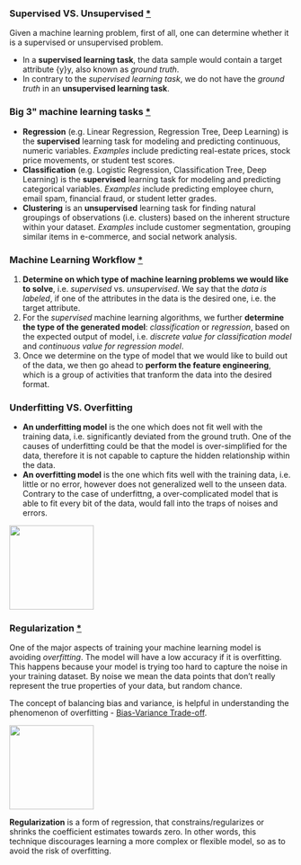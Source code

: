 ### Supervised VS. Unsupervised [\*](https://leetcode.com/explore/featured/card/machine-learning-101/287/what_is_ml/1620/)
Given a machine learning problem, first of all, one can determine whether it is a supervised or unsupervised problem.
- In a **supervised learning task**, the data sample would contain a target attribute {y}y, also known as *ground truth*.
- In contrary to the *supervised learning task*, we do not have the *ground truth* in an **unsupervised learning task**.


### Big 3" machine learning tasks [\*](https://elitedatascience.com/machine-learning-algorithms)
- **Regression** (e.g. Linear Regression, Regression Tree, Deep Learning) is the **supervised** learning task for modeling and predicting continuous, numeric variables. 
*Examples* include predicting real-estate prices, stock price movements, or student test scores.
- **Classification** (e.g. Logistic Regression, Classification Tree, Deep Learning) is the **supervised** learning task for modeling and predicting categorical variables. 
*Examples* include predicting employee churn, email spam, financial fraud, or student letter grades.
- **Clustering** is an **unsupervised** learning task for finding natural groupings of observations (i.e. clusters) based on the inherent structure within your dataset. 
*Examples* include customer segmentation, grouping similar items in e-commerce, and social network analysis.


### Machine Learning Workflow [\*](https://leetcode.com/explore/featured/card/machine-learning-101/281/how_to_ml/1624/)
1. **Determine on which type of machine learning problems we would like to solve**, i.e. *supervised* vs. *unsupervised*. We say that the *data is labeled*, if one of the attributes in the data is the desired one, i.e. the target attribute.
2. For the *supervised* machine learning algorithms, we further **determine the type of the generated model**: *classification* or *regression*, based on the expected output of model, i.e. *discrete value for classification model* and *continuous value for regression model*.
1. Once we determine on the type of model that we would like to build out of the data, we then go ahead to **perform the feature engineering**, which is a group of activities that tranform the data into the desired format.


### Underfitting VS. Overfitting
- **An underfitting model** is the one which does not fit well with the training data, i.e. significantly deviated from the ground truth. One of the causes of underfitting could be that the model is over-simplified for the data, therefore it is not capable to capture the hidden relationship within the data.
- **An overfitting model** is the one which fits well with the training data, i.e. little or no error, however does not generalized well to the unseen data. Contrary to the case of underfittng, a over-complicated model that is able to fit every bit of the data, would fall into the traps of noises and errors.
<img src="https://github.com/agritsik/awesome-topics/blob/master/img/ml-overfitting.png" height="150px">


### Regularization [\*](https://towardsdatascience.com/regularization-in-machine-learning-76441ddcf99a)
One of the major aspects of training your machine learning model is avoiding *overfitting*. The model will have a low accuracy if it is overfitting. This happens because your model is trying too hard to capture the noise in your training dataset. By noise we mean the data points that don’t really represent the true properties of your data, but random chance.

The concept of balancing bias and variance, is helpful in understanding the phenomenon of overfitting - [Bias-Variance Trade-off](https://towardsdatascience.com/balancing-bias-and-variance-to-control-errors-in-machine-learning-16ced95724db). 


<img src="https://github.com/agritsik/awesome-topics/blob/master/img/ml-bias-variance.png" height="150px">

**Regularization** is a form of regression, that constrains/regularizes or shrinks the coefficient estimates towards zero. In other words, this technique discourages learning a more complex or flexible model, so as to avoid the risk of overfitting.
